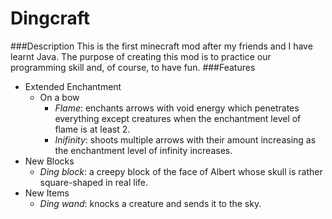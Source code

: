 # Dingcraft
###Description
This is the first minecraft mod after my friends and I have learnt Java. The purpose of creating this mod is to practice our programming skill and, of course, to have fun.
###Features
* Extended Enchantment
  * On a bow
    + _Flame_: enchants arrows with void energy which penetrates everything except creatures when the enchantment level of flame is at least 2. 
    + _Inifinity_: shoots multiple arrows with their amount increasing as the enchantment level of infinity increases. 
* New Blocks
  + _Ding block_: a creepy block of the face of Albert whose skull is rather square-shaped in real life.
* New Items
  + _Ding wand_: knocks a creature and sends it to the sky. 
